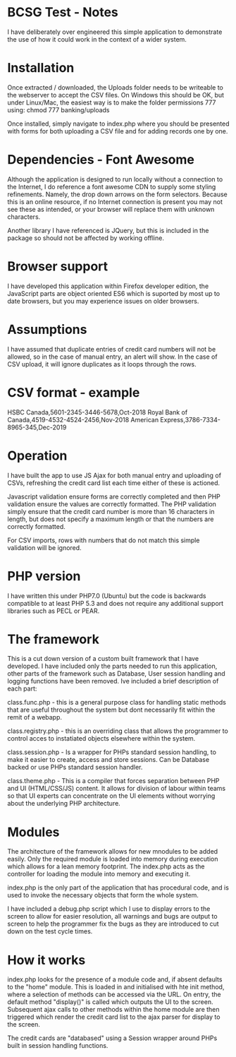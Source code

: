 BCSG Test - Notes
=================
I have deliberately over engineered this simple application to demonstrate the use of how
it could work in the context of a wider system.

Installation
============
Once extracted / downloaded, the Uploads folder needs to be writeable to the webserver to
accept the CSV files. On Windows this should be OK, but under Linux/Mac, the easiest way is to 
make the folder permissions 777 using: chmod 777 banking/uploads

Once installed, simply navigate to index.php where you should be presented with forms for both 
uploading a CSV file and for adding records one by one.

Dependencies - Font Awesome
===========================
Although the application is designed to run locally without a connection to the Internet,
I do reference a font awesome CDN to supply some styling refinements. Namely, the drop down arrows
on the form selectors. Because this is an online resource, if no Internet connection is present
you may not see these as intended, or your browser will replace them with unknown characters.

Another library I have referenced is JQuery, but this is included in the package so should not
be affected by working offline.

Browser support
===============
I have developed this application within Firefox developer edition, the JavaScript parts are
object oriented ES6 which is suported by most up to date browsers, but you may experience issues
on older browsers.

Assumptions
===========
I have assumed that duplicate entries of credit card numbers will not be allowed, so in the case
of manual entry, an alert will show. In the case of CSV upload, it will ignore duplicates as it 
loops through the rows.

CSV format - example
====================
HSBC Canada,5601-2345-3446-5678,Oct-2018
Royal Bank of Canada,4519-4532-4524-2456,Nov-2018
American Express,3786-7334-8965-345,Dec-2019

Operation
=========
I have built the app to use JS Ajax for both manual entry and uploading of CSVs, refreshing the 
credit card list each time either of these is actioned.

Javascript validation ensure forms are correctly completed and then PHP validation ensure the values
are correctly formatted. The PHP validation simply ensure that the credit card number is more than
16 characters in length, but does not specify a maximum length or that the numbers are correctly
formatted.

For CSV imports, rows with numbers that do not match this simple validation will be ignored.

PHP version
===========
I have written this under PHP7.0 (Ubuntu) but the code is backwards compatible to at least PHP 5.3
and does not require any additional support libraries such as PECL or PEAR.

The framework
=============
This is a cut down version of a custom built framework that I have developed. I have included only
the parts needed to run this application, other parts of the framework such as Database, User
session handling and logging functions have been removed. Ive included a brief description of each part:

class.func.php - this is a general purpose class for handling static methods that are useful throughout
the system but dont necessarily fit within the remit of a webapp.

class.registry.php - this is an overriding class that allows the programmer to control acces to
instatiated objects elsewhere within the system.

class.session.php - Is a wrapper for PHPs standard session handling, to make it easier to create,
access and store sessions. Can be Database backed or use PHPs standard session handler.

class.theme.php - This is a compiler that forces separation between PHP and UI (HTML/CSS/JS) content.
It allows for division of labour within teams so that UI experts can concentrate on the UI elements
without worrying about the underlying PHP architecture.

Modules
=======
The architecture of the framework allows for new mnodules to be added easily. Only the required module
is loaded into memory during execution which allows for a lean memory footprint. The index.php
acts as the controller for loading the module into memory and executing it.

index.php is the only part of the application that has procedural code, and is used to invoke the 
necessary objects that form the whole system.

I have included a debug.php script which I use to display errors to the screen to allow for easier
resolution, all warnings and bugs are output to screen to help the programmer fix the bugs as they
are introduced to cut down on the test cycle times.

How it works
============
index.php looks for the presence of a module code and, if absent defaults to the "home" module.
This is loaded in and initialised with hte init method, where a selection of methods can be
accessed via the URL. On entry, the default method "display()" is called which outputs the UI
to the screen. Subsequent ajax calls to other methods within the home module are then triggered
which render the credit card list to the ajax parser for display to the screen.

The credit cards are "databased" using a Session wrapper around PHPs built in session handling
functions.
